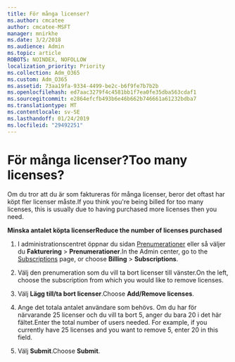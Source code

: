 ```yaml
---
title: För många licenser?
ms.author: cmcatee
author: cmcatee-MSFT
manager: mnirkhe
ms.date: 3/2/2018
ms.audience: Admin
ms.topic: article
ROBOTS: NOINDEX, NOFOLLOW
localization_priority: Priority
ms.collection: Adm_O365
ms.custom: Adm_O365
ms.assetid: 73aa19fa-9334-4499-be2c-b6f9fe7b7b2b
ms.openlocfilehash: ed7aac3279f4c4581bb1f7ea0fe35dba563cdaf1
ms.sourcegitcommit: e2864efcfb493b6e46b662b746661a61232bdba7
ms.translationtype: MT
ms.contentlocale: sv-SE
ms.lasthandoff: 01/24/2019
ms.locfileid: "29492251"
---
```

# <a name="too-many-licenses"></a><span data-ttu-id="a0736-102">För många licenser?</span><span class="sxs-lookup"><span data-stu-id="a0736-102">Too many licenses?</span></span>

<span data-ttu-id="a0736-103">Om du tror att du är som faktureras för många licenser, beror det oftast har köpt fler licenser måste.</span><span class="sxs-lookup"><span data-stu-id="a0736-103">If you think you're being billed for too many licenses, this is usually due to having purchased more licenses then you need.</span></span>
  
 <span data-ttu-id="a0736-104">**Minska antalet köpta licenser**</span><span class="sxs-lookup"><span data-stu-id="a0736-104">**Reduce the number of licenses purchased**</span></span>
  
1. <span data-ttu-id="a0736-105">I administrationscentret öppnar du sidan [Prenumerationer](https://go.microsoft.com/fwlink/p/?linkid=842054) eller så väljer du **Fakturering** \> **Prenumerationer**.</span><span class="sxs-lookup"><span data-stu-id="a0736-105">In the Admin center, go to the [Subscriptions](https://go.microsoft.com/fwlink/p/?linkid=842054) page, or choose **Billing** \> **Subscriptions**.</span></span>
    
2. <span data-ttu-id="a0736-106">Välj den prenumeration som du vill ta bort licenser till vänster.</span><span class="sxs-lookup"><span data-stu-id="a0736-106">On the left, choose the subscription from which you would like to remove licenses.</span></span>
    
3. <span data-ttu-id="a0736-107">Välj **Lägg till/ta bort licenser**.</span><span class="sxs-lookup"><span data-stu-id="a0736-107">Choose **Add/Remove licenses**.</span></span>
    
4. <span data-ttu-id="a0736-p101">Ange det totala antalet användare som behövs. Om du har för närvarande 25 licenser och du vill ta bort 5, anger du bara 20 i det här fältet.</span><span class="sxs-lookup"><span data-stu-id="a0736-p101">Enter the total number of users needed. For example, if you currently have 25 licenses and you want to remove 5, enter 20 in this field.</span></span>
    
5. <span data-ttu-id="a0736-110">Välj **Submit**.</span><span class="sxs-lookup"><span data-stu-id="a0736-110">Choose **Submit**.</span></span>
    

